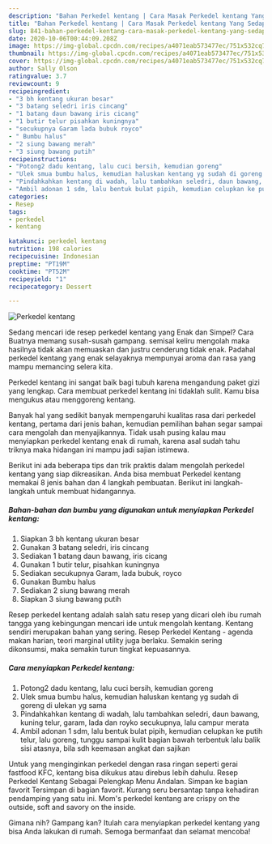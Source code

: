 ```yaml
---
description: "Bahan Perkedel kentang | Cara Masak Perkedel kentang Yang Sedap"
title: "Bahan Perkedel kentang | Cara Masak Perkedel kentang Yang Sedap"
slug: 841-bahan-perkedel-kentang-cara-masak-perkedel-kentang-yang-sedap
date: 2020-10-06T00:44:09.208Z
image: https://img-global.cpcdn.com/recipes/a4071eab573477ec/751x532cq70/perkedel-kentang-foto-resep-utama.jpg
thumbnail: https://img-global.cpcdn.com/recipes/a4071eab573477ec/751x532cq70/perkedel-kentang-foto-resep-utama.jpg
cover: https://img-global.cpcdn.com/recipes/a4071eab573477ec/751x532cq70/perkedel-kentang-foto-resep-utama.jpg
author: Sally Olson
ratingvalue: 3.7
reviewcount: 9
recipeingredient:
- "3 bh kentang ukuran besar"
- "3 batang seledri iris cincang"
- "1 batang daun bawang iris cicang"
- "1 butir telur pisahkan kuningnya"
- "secukupnya Garam lada bubuk royco"
- " Bumbu halus"
- "2 siung bawang merah"
- "3 siung bawang putih"
recipeinstructions:
- "Potong2 dadu kentang, lalu cuci bersih, kemudian goreng"
- "Ulek smua bumbu halus, kemudian haluskan kentang yg sudah di goreng di ulekan yg sama"
- "Pindahkahkan kentang di wadah, lalu tambahkan seledri, daun bawang, kuning telur, garam, lada dan royko secukupnya, lalu campur merata"
- "Ambil adonan 1 sdm, lalu bentuk bulat pipih, kemudian celupkan ke putih telur, lalu goreng, tunggu sampai kulit bagian bawah terbentuk lalu balik sisi atasnya, bila sdh keemasan angkat dan sajikan"
categories:
- Resep
tags:
- perkedel
- kentang

katakunci: perkedel kentang 
nutrition: 198 calories
recipecuisine: Indonesian
preptime: "PT19M"
cooktime: "PT52M"
recipeyield: "1"
recipecategory: Dessert

---
```



![Perkedel kentang](https://img-global.cpcdn.com/recipes/a4071eab573477ec/751x532cq70/perkedel-kentang-foto-resep-utama.jpg)

Sedang mencari ide resep perkedel kentang yang Enak dan Simpel? Cara Buatnya memang susah-susah gampang. semisal keliru mengolah maka hasilnya tidak akan memuaskan dan justru cenderung tidak enak. Padahal perkedel kentang yang enak selayaknya mempunyai aroma dan rasa yang mampu memancing selera kita.

Perkedel kentang ini sangat baik bagi tubuh karena mengandung paket gizi yang lengkap. Cara membuat perkedel kentang ini tidaklah sulit. Kamu bisa mengukus atau menggoreng kentang.

Banyak hal yang sedikit banyak mempengaruhi kualitas rasa dari perkedel kentang, pertama dari jenis bahan, kemudian pemilihan bahan segar sampai cara mengolah dan menyajikannya. Tidak usah pusing kalau mau menyiapkan perkedel kentang enak di rumah, karena asal sudah tahu triknya maka hidangan ini mampu jadi sajian istimewa.


Berikut ini ada beberapa tips dan trik praktis dalam mengolah perkedel kentang yang siap dikreasikan. Anda bisa membuat Perkedel kentang memakai 8 jenis bahan dan 4 langkah pembuatan. Berikut ini langkah-langkah untuk membuat hidangannya.

<!--inarticleads1-->

##### Bahan-bahan dan bumbu yang digunakan untuk menyiapkan Perkedel kentang:

1. Siapkan 3 bh kentang ukuran besar
1. Gunakan 3 batang seledri, iris cincang
1. Sediakan 1 batang daun bawang, iris cicang
1. Gunakan 1 butir telur, pisahkan kuningnya
1. Sediakan secukupnya Garam, lada bubuk, royco
1. Gunakan  Bumbu halus
1. Sediakan 2 siung bawang merah
1. Siapkan 3 siung bawang putih


Resep perkedel kentang adalah salah satu resep yang dicari oleh ibu rumah tangga yang kebingungan mencari ide untuk mengolah kentang. Kentang sendiri merupakan bahan yang sering. Resep Perkedel Kentang - agenda makan harian, teori marginal utility juga berlaku. Semakin sering dikonsumsi, maka semakin turun tingkat kepuasannya. 

<!--inarticleads2-->

##### Cara menyiapkan Perkedel kentang:

1. Potong2 dadu kentang, lalu cuci bersih, kemudian goreng
1. Ulek smua bumbu halus, kemudian haluskan kentang yg sudah di goreng di ulekan yg sama
1. Pindahkahkan kentang di wadah, lalu tambahkan seledri, daun bawang, kuning telur, garam, lada dan royko secukupnya, lalu campur merata
1. Ambil adonan 1 sdm, lalu bentuk bulat pipih, kemudian celupkan ke putih telur, lalu goreng, tunggu sampai kulit bagian bawah terbentuk lalu balik sisi atasnya, bila sdh keemasan angkat dan sajikan


Untuk yang menginginkan perkedel dengan rasa ringan seperti gerai fastfood KFC, kentang bisa dikukus atau direbus lebih dahulu. Resep Perkedel Kentang Sebagai Pelengkap Menu Andalan. Simpan ke bagian favorit Tersimpan di bagian favorit. Kurang seru bersantap tanpa kehadiran pendamping yang satu ini. Mom&#39;s perkedel kentang are crispy on the outside, soft and savory on the inside. 

Gimana nih? Gampang kan? Itulah cara menyiapkan perkedel kentang yang bisa Anda lakukan di rumah. Semoga bermanfaat dan selamat mencoba!
